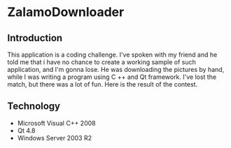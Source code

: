 # ZalamoDownloader

## Introduction

This application is a coding challenge. I've spoken with my friend and he told me that i have no chance to create a working sample of such application, and I'm gonna lose. He was downloading the pictures by hand, while I was writing a program using C ++ and Qt framework. I've lost the match, but there was a lot of fun. Here is the result of the contest.

## Technology

* Microsoft Visual C++ 2008
* Qt 4.8
* Windows Server 2003 R2
